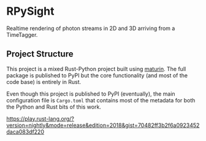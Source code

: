 # RPySight

Realtime rendering of photon streams in 2D and 3D arriving from a TimeTagger.

## Project Structure

This project is a mixed Rust-Python project built using [maturin](https://github.com/PyO3/maturin). The full package is published to PyPI but the core functionality (and most of the code base) is entirely in Rust.

Even though this project is published to PyPI (eventually), the main configuration file is `Cargo.toml` that contains most of the metadata for both the Python and Rust bits of this work.  

https://play.rust-lang.org/?version=nightly&mode=release&edition=2018&gist=70482ff3b2f6a0923452daca083df220
